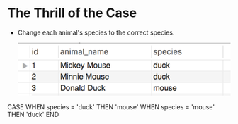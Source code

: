 # The Thrill of the Case


* Change each animal's species to the correct species.

  ![Images/case01.png](Images/case01.png)

CASE
    WHEN species = 'duck' THEN 'mouse'
    WHEN species = 'mouse' THEN 'duck'
END
